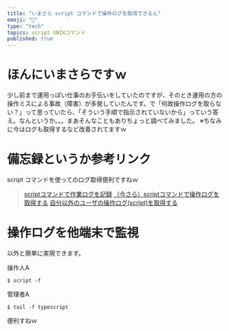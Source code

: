 ```yaml
---
title: "いまさら script コマンドで操作ログを取得できるん"
emoji: "📝"
type: "tech"
topics: script UNIXコマンド
published: true
---
```


# ほんにいまさらですｗ
少し前まで運用っぽい仕事のお手伝いをしていたのですが、そのとき運用の方の操作ミスによる事故（障害）が多発していたんです。で「何故操作ログを取らない？」って思っていたら、「そういう手順で指示されていないから」っていう答え。なんというか。。。まあそんなこともありちょっと調べてみました。
※ちなみに今はログも取得するなど改善されてますｗ

# 備忘録というか参考リンク
script コマンドを使ってのログ取得便利ですねｗ

> [scriptコマンドで作業ログを記録](http://dev.classmethod.jp/server-side/os/scriptcommand/)
> [（今さら）scriptコマンドで操作ログを取得する](http://d.hatena.ne.jp/higher_tomorrow/20110330/1301435608)
> [自分以外のユーザの操作ログ(script)を取得する](http://qiita.com/tukiyo3/items/790124b5de7ff0c90eec)

# 操作ログを他端末で監視
以外と簡単に実現できます。

操作人A

```bash:
$ script -f
```

管理者A

```bash:
$ tail -f typescript
```

便利すねｗ






